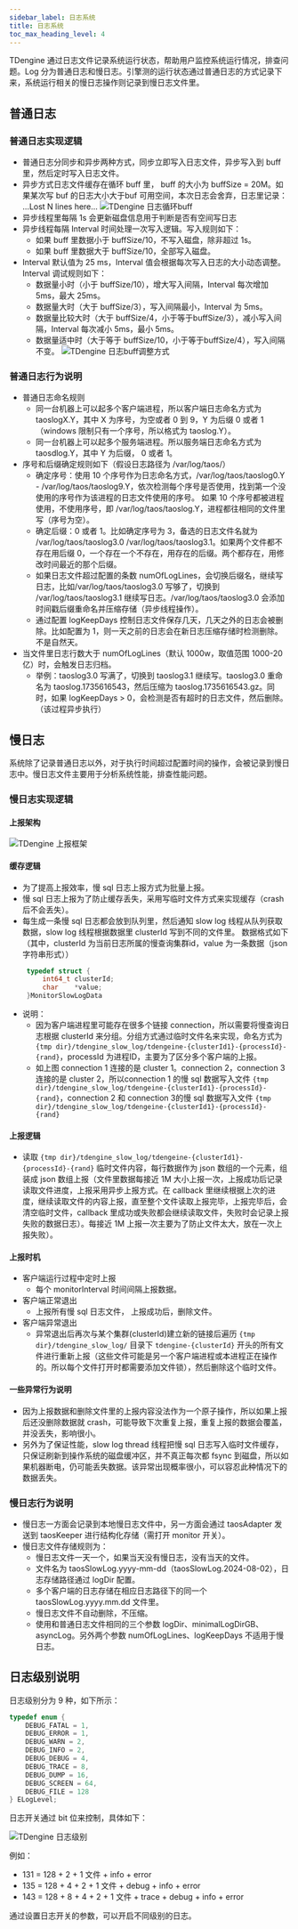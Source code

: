 ```yaml
---
sidebar_label: 日志系统
title: 日志系统
toc_max_heading_level: 4
---
```


TDengine 通过日志文件记录系统运行状态，帮助用户监控系统运行情况，排查问题。Log 分为普通日志和慢日志。引擎测的运行状态通过普通日志的方式记录下来，系统运行相关的慢日志操作则记录到慢日志文件里。

## 普通日志

### 普通日志实现逻辑

- 普通日志分同步和异步两种方式，同步立即写入日志文件，异步写入到 buff 里，然后定时写入日志文件。
- 异步方式日志文件缓存在循环 buff 里， buff 的大小为 buffSize = 20M。如果某次写 buf 的日志大小大于buf 可用空间，本次日志会舍弃，日志里记录： ...Lost N lines here...
![TDengine 日志循环buff](./normal_log1.png)
- 异步线程里每隔 1s 会更新磁盘信息用于判断是否有空间写日志
- 异步线程每隔 Interval 时间处理一次写入逻辑。写入规则如下：
   - 如果 buff 里数据小于 buffSize/10，不写入磁盘，除非超过 1s。
   - 如果 buff 里数据大于 buffSize/10，全部写入磁盘。
- Interval 默认值为 25 ms，Interval 值会根据每次写入日志的大小动态调整。Interval 调试规则如下：
   - 数据量小时（小于 buffSize/10），增大写入间隔，Interval 每次增加 5ms，最大 25ms。
   - 数据量大时（大于 buffSize/3），写入间隔最小，Interval 为 5ms。
   - 数据量比较大时（大于 buffSize/4，小于等于buffSize/3），减小写入间隔，Interval 每次减小 5ms，最小 5ms。
   - 数据量适中时（大于等于 buffSize/10，小于等于buffSize/4），写入间隔不变。
![TDengine 日志buff调整方式](./normal_log2.png)

### 普通日志行为说明   
- 普通日志命名规则
   - 同一台机器上可以起多个客户端进程，所以客户端日志命名方式为 taoslogX.Y，其中 X 为序号，为空或者 0 到 9，Y 为后缀 0 或者 1 （windows 限制只有一个序号，所以格式为 taoslog.Y）。
   - 同一台机器上可以起多个服务端进程。所以服务端日志命名方式为 taosdlog.Y，其中 Y 为后缀， 0 或者 1。
- 序号和后缀确定规则如下（假设日志路径为 /var/log/taos/）
   - 确定序号：使用 10 个序号作为日志命名方式，/var/log/taos/taoslog0.Y  -  /var/log/taos/taoslog9.Y，依次检测每个序号是否使用，找到第一个没使用的序号作为该进程的日志文件使用的序号。 如果 10 个序号都被进程使用，不使用序号，即 /var/log/taos/taoslog.Y，进程都往相同的文件里写（序号为空）。
   - 确定后缀：0 或者 1。比如确定序号为 3，备选的日志文件名就为 /var/log/taos/taoslog3.0 /var/log/taos/taoslog3.1。如果两个文件都不存在用后缀 0，一个存在一个不存在，用存在的后缀。两个都存在，用修改时间最近的那个后缀。
   - 如果日志文件超过配置的条数 numOfLogLines，会切换后缀名，继续写日志，比如/var/log/taos/taoslog3.0 写够了，切换到 /var/log/taos/taoslog3.1 继续写日志。/var/log/taos/taoslog3.0  会添加时间戳后缀重命名并压缩存储（异步线程操作）。
   - 通过配置 logKeepDays 控制日志文件保存几天，几天之外的日志会被删除。比如配置为 1，则一天之前的日志会在新日志压缩存储时检测删除。不是自然天。
- 当文件里日志行数大于 numOfLogLines（默认 1000w，取值范围 1000-20亿）时，会触发日志归档。
   - 举例：taoslog3.0 写满了，切换到 taoslog3.1 继续写。taoslog3.0 重命名为 taoslog.1735616543，然后压缩为 taoslog.1735616543.gz。同时，如果 logKeepDays > 0，会检测是否有超时的日志文件，然后删除。（该过程异步执行）

## 慢日志

系统除了记录普通日志以外，对于执行时间超过配置时间的操作，会被记录到慢日志中。慢日志文件主要用于分析系统性能，排查性能问题。
###  慢日志实现逻辑
#### 上报架构
![TDengine 上报框架](./slow_log1.png)
#### 缓存逻辑
- 为了提高上报效率，慢 sql 日志上报方式为批量上报。
- 慢 sql 日志上报为了防止缓存丢失，采用写临时文件方式来实现缓存（crash 后不会丢失）。
- 每生成一条慢 sql 日志都会放到队列里，然后通知 slow log 线程从队列获取数据，slow log 线程根据数据里 clusterId 写到不同的文件里。
   数据格式如下（其中，clusterId 为当前日志所属的慢查询集群id，value 为一条数据（json字符串形式））
   ```c
    typedef struct {
        int64_t clusterId;
        char    *value;
    }MonitorSlowLogData
   ```
- 说明：
   - 因为客户端进程里可能存在很多个链接 connection，所以需要将慢查询日志根据 clusterId 来分组。分组方式通过临时文件名来实现，命名方式为 ```{tmp dir}/tdengine_slow_log/tdengeine-{clusterId1}-{processId}-{rand}```，processId 为进程ID，主要为了区分多个客户端的上报。
   - 如上图 connection 1 连接的是 cluster 1。connection 2，connection 3 连接的是 cluster 2，所以connection 1 的慢 sql 数据写入文件 ```{tmp dir}/tdengine_slow_log/tdengeine-{clusterId1}-{processId}-{rand}```，connection 2 和 connection 3的慢 sql 数据写入文件 ```{tmp dir}/tdengine_slow_log/tdengeine-{clusterId1}-{processId}-{rand}```
#### 上报逻辑
- 读取 ```{tmp dir}/tdengine_slow_log/tdengeine-{clusterId1}-{processId}-{rand}``` 临时文件内容，每行数据作为 json 数组的一个元素，组装成 json 数组上报（文件里数据每接近 1M 大小上报一次，上报成功后记录读取文件进度，上报采用异步上报方式。在 callback 里继续根据上次的进度，继续读取文件的内容上报，直至整个文件读取上报完毕，上报完毕后，会清空临时文件，callback 里成功或失败都会继续读取文件，失败时会记录上报失败的数据日志）。每接近 1M 上报一次主要为了防止文件太大，放在一次上报失败）。
#### 上报时机
- 客户端运行过程中定时上报
   - 每个 monitorInterval 时间间隔上报数据。
- 客户端正常退出
   - 上报所有慢 sql 日志文件， 上报成功后，删除文件。
- 客户端异常退出
   - 异常退出后再次与某个集群(clusterId)建立新的链接后遍历  ```{tmp dir}/tdengine_slow_log/``` 目录下 ```tdengine-{clusterId}``` 开头的所有文件进行重新上报（这些文件可能是另一个客户端进程或本进程正在操作的。所以每个文件打开时都需要添加文件锁），然后删除这个临时文件。
#### 一些异常行为说明
- 因为上报数据和删除文件里的上报内容没法作为一个原子操作，所以如果上报后还没删除数据就 crash，可能导致下次重复上报，重复上报的数据会覆盖，并没丢失，影响很小。
- 另外为了保证性能，slow log thread 线程把慢 sql 日志写入临时文件缓存，只保证刷新到操作系统的磁盘缓冲区，并不真正每次都 fsync 到磁盘，所以如果机器断电，仍可能丢失数据。该异常出现概率很小，可以容忍此种情况下的数据丢失。
###  慢日志行为说明
- 慢日志一方面会记录到本地慢日志文件中，另一方面会通过 taosAdapter 发送到 taosKeeper 进行结构化存储（需打开 monitor 开关）。
- 慢日志文件存储规则为：
   - 慢日志文件一天一个，如果当天没有慢日志，没有当天的文件。
   - 文件名为 taosSlowLog.yyyy-mm-dd（taosSlowLog.2024-08-02），日志存储路径通过 logDir 配置。
   - 多个客户端的日志存储在相应日志路径下的同一个 taosSlowLog.yyyy.mm.dd 文件里。
   - 慢日志文件不自动删除，不压缩。
   - 使用和普通日志文件相同的三个参数 logDir、minimalLogDirGB、asyncLog。另外两个参数 numOfLogLines、logKeepDays 不适用于慢日志。

## 日志级别说明

日志级别分为 9 种，如下所示：

```c
typedef enum {
    DEBUG_FATAL = 1,
    DEBUG_ERROR = 1,
    DEBUG_WARN = 2,
    DEBUG_INFO = 2,
    DEBUG_DEBUG = 4,
    DEBUG_TRACE = 8,
    DEBUG_DUMP = 16,
    DEBUG_SCREEN = 64,
    DEBUG_FILE = 128
} ELogLevel;
```

日志开关通过 bit 位来控制，具体如下：

  ![TDengine 日志级别](./slow_log2.png)

例如：
- 131 = 128 + 2 + 1                      文件 + info + error
- 135 = 128 + 4 + 2 + 1                  文件 + debug + info + error
- 143 = 128 + 8 + 4 + 2 + 1              文件 + trace + debug + info + error

通过设置日志开关的参数，可以开启不同级别的日志。

